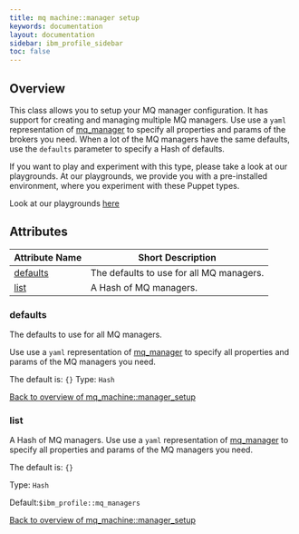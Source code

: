 ```yaml
---
title: mq machine::manager setup
keywords: documentation
layout: documentation
sidebar: ibm_profile_sidebar
toc: false
---
```

## Overview

This class allows you to setup your MQ manager configuration. It has support for creating and managing multiple MQ managers. Use use a `yaml` representation of [mq_manager](/docs/mq_config/mq_manager.html) to specify all properties and params of the brokers you need. When a lot of the MQ managers have the same defaults, use the `defaults` parameter to specify a Hash of defaults.





If you want to play and experiment with this type, please take a look at our playgrounds. At our playgrounds, 
we provide you with a pre-installed environment, where you experiment with these Puppet types.

Look at our playgrounds [here](/playgrounds#mq)

## Attributes



Attribute Name                                  | Short Description                        |
----------------------------------------------- | ---------------------------------------- |
[defaults](#mq_machine::manager_setup_defaults) | The defaults to use for all MQ managers. |
[list](#mq_machine::manager_setup_list)         | A Hash of MQ managers.                   |




### defaults<a name='mq_machine::manager_setup_defaults'>

The defaults to use for all MQ managers.

Use use a `yaml` representation of [mq_manager](/docs/mq_config/mq_manager.html) to specify all properties and params of the MQ managers you need. 

The default is: `{}`
Type: `Hash`


[Back to overview of mq_machine::manager_setup](#attributes)

### list<a name='mq_machine::manager_setup_list'>

A Hash of MQ managers. Use use a `yaml` representation of [mq_manager](/docs/mq_config/mq_manager.html) to specify all properties and params of the MQ managers you need. 

The default is: `{}`


Type: `Hash`

Default:`$ibm_profile::mq_managers`

[Back to overview of mq_machine::manager_setup](#attributes)
